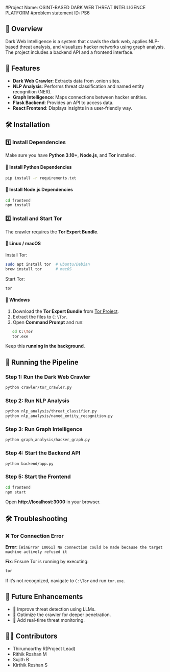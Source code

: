 
#Project Name: OSINT-BASED DARK WEB THREAT INTELLIGENCE PLATFORM
#problem statement ID: PS6

## 📌 Overview
Dark Web Intelligence is a system that crawls the dark web, applies NLP-based threat analysis, and visualizes hacker networks using graph analysis. The project includes a backend API and a frontend interface.

## 🚀 Features
- **Dark Web Crawler**: Extracts data from .onion sites.
- **NLP Analysis**: Performs threat classification and named entity recognition (NER).
- **Graph Intelligence**: Maps connections between hacker entities.
- **Flask Backend**: Provides an API to access data.
- **React Frontend**: Displays insights in a user-friendly way.

## 🛠 Installation

### **1️⃣ Install Dependencies**
Make sure you have **Python 3.10+**, **Node.js**, and **Tor** installed.

#### 📌 **Install Python Dependencies**
```bash
pip install -r requirements.txt
```

#### 📌 **Install Node.js Dependencies**
```bash
cd frontend
npm install
```

### **2️⃣ Install and Start Tor**
The crawler requires the **Tor Expert Bundle**.

#### **🔹 Linux / macOS**
Install Tor:
```bash
sudo apt install tor  # Ubuntu/Debian
brew install tor      # macOS
```
Start Tor:
```bash
tor
```

#### **🔹 Windows**
1. Download the **Tor Expert Bundle** from [Tor Project](https://www.torproject.org/download/).
2. Extract the files to `C:\Tor`.
3. Open **Command Prompt** and run:
```bash
   cd C:\Tor
   tor.exe
```
   Keep this **running in the background**.

## 📲 Running the Pipeline

### **Step 1: Run the Dark Web Crawler**
```bash
python crawler/tor_crawler.py
```

### **Step 2: Run NLP Analysis**
```bash
python nlp_analysis/threat_classifier.py
python nlp_analysis/named_entity_recognition.py
```

### **Step 3: Run Graph Intelligence**
```bash
python graph_analysis/hacker_graph.py
```

### **Step 4: Start the Backend API**
```bash
python backend/app.py
```

### **Step 5: Start the Frontend**
```bash
cd frontend
npm start
```
Open **http://localhost:3000** in your browser.

## 🛠 Troubleshooting

### ❌ **Tor Connection Error**
**Error**: `[WinError 10061] No connection could be made because the target machine actively refused it`

**Fix**: Ensure Tor is running by executing:
```bash
tor
```
If it’s not recognized, navigate to `C:\Tor` and run `tor.exe`.

## 🏰 Future Enhancements
- 🔹 Improve threat detection using LLMs.
- 🔹 Optimize the crawler for deeper penetration.
- 🔹 Add real-time threat monitoring.

## 👨‍💻 Contributors
- Thirumoorthy R(Project Lead)
- Rithik Roshan M
- Sujith B
- Kirthik Reshan S


